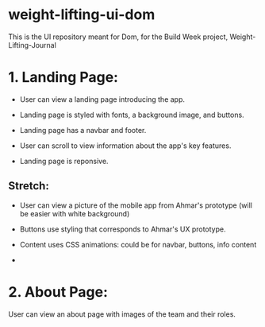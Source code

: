 # weight-lifting-ui-dom
This is the UI repository meant for Dom, for the Build Week project, Weight-Lifting-Journal

# 1. Landing Page:

- User can view a landing page introducing the app.

- Landing page is styled with fonts, a background image, and buttons.

- Landing page has a navbar and footer.

- User can scroll to view information about the app's key features.

- Landing page is reponsive.

## Stretch:

- User can view a picture of the mobile app from Ahmar's prototype (will be easier with white background)

- Buttons use styling that corresponds to Ahmar's UX prototype.

- Content uses CSS animations: could be for navbar, buttons, info content

-

# 2. About Page: 

User can view an about page with images of the team and their roles.